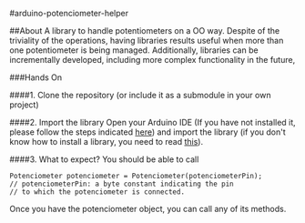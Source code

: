 #arduino-potenciometer-helper

##About
A library to handle potentiometers on a OO way.
Despite of the triviality of the operations, having libraries results useful when more than one potentiometer is being managed. Additionally, libraries can be incrementally developed, including more complex functionality in the future,

###Hands On

####1. Clone the repository 
(or include it as a submodule in your own project)

####2. Import the library
Open your Arduino IDE (If you have not installed it, please follow the steps indicated [here](http://arduino.cc/en/Guide/HomePage)) and import the library (if you don't know how to install a library, you need to read [this](http://arduino.cc/en/Guide/Libraries)).

####3. What to expect?
You should be able to call 

    Potenciometer potenciometer = Potenciometer(potenciometerPin); 
    // potenciometerPin: a byte constant indicating the pin
    // to which the potenciometer is connected.

Once you have the potenciometer object, you can call any of its methods.
